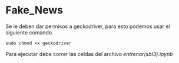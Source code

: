 # Fake_News

Se le deben dar permisos a geckodriver, para esto podemos usar el siguiente comando. 

`sudo chmod +x geckodriver`

Para ejecutar debe correr las celdas del archivo _entrenar(sbl3).ipynb_